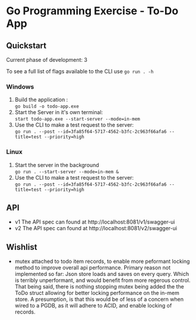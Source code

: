 # Go Programming Exercise - To-Do App



## Quickstart

Current phase of development: 3

To see a full list of flags available to the CLI use `go run . -h`

### Windows

1. Build the application :<br> 
`go build -o todo-app.exe` 
2. Start the Server in it's own terminal:<br>
`start todo-app.exe --start-server --mode=in-mem`
3. Use the CLI to make a test request to the server:<br>
`go run . --post --id=3fa85f64-5717-4562-b3fc-2c963f66afa6 --title=test --priority=high`

### Linux

1. Start the server in the background <br>
`go run . --start-server --mode=in-mem &`
2. Use the CLI to make a test request to the server:<br>
`go run . --post --id=3fa85f64-5717-4562-b3fc-2c963f66afa6 --title=test --priority=high`

## API

- v1 <pr>The API spec can found at http://localhost:8081/v1/swagger-ui</pr>
- v2 <pr>The API spec can found at http://localhost:8081/v2/swagger-ui</pr>

## Wishlist

- mutex attached to todo item records, to enable more peformant locking method to improve overall api performance. Primary reason not implemented so far: Json store loads and saves on every query. Which is terribly unperformant, and would benefit from more regerous control. That being said, there is nothing stopping mutex being added the the ToDo struct allowing for better locking performance on the in-mem store. A presumption, is that this would be of less of a concern when wired to a PGDB, as it will adhere to ACID, and enable locking of records.